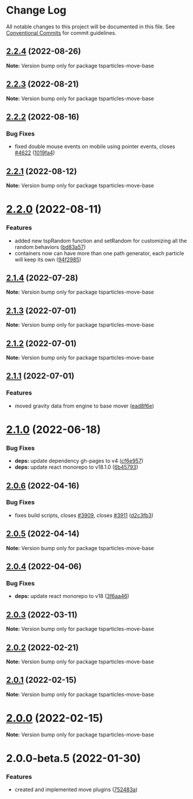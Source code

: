 # Change Log

All notable changes to this project will be documented in this file.
See [Conventional Commits](https://conventionalcommits.org) for commit guidelines.

## [2.2.4](https://github.com/matteobruni/tsparticles/compare/tsparticles-move-base@2.2.2...tsparticles-move-base@2.2.4) (2022-08-26)

**Note:** Version bump only for package tsparticles-move-base





## [2.2.3](https://github.com/matteobruni/tsparticles/compare/tsparticles-move-base@2.2.2...tsparticles-move-base@2.2.3) (2022-08-21)

**Note:** Version bump only for package tsparticles-move-base





## [2.2.2](https://github.com/matteobruni/tsparticles/compare/tsparticles-move-base@2.2.1...tsparticles-move-base@2.2.2) (2022-08-16)


### Bug Fixes

* fixed double mouse events on mobile using pointer events, closes [#4622](https://github.com/matteobruni/tsparticles/issues/4622) ([1019fa4](https://github.com/matteobruni/tsparticles/commit/1019fa431f8a43cbd45d6adeb5adf94433e6e04b))





## [2.2.1](https://github.com/matteobruni/tsparticles/compare/tsparticles-move-base@2.2.0...tsparticles-move-base@2.2.1) (2022-08-12)

**Note:** Version bump only for package tsparticles-move-base





# [2.2.0](https://github.com/matteobruni/tsparticles/compare/tsparticles-move-base@2.1.4...tsparticles-move-base@2.2.0) (2022-08-11)


### Features

* added new tspRandom function and setRandom for customizing all the random behaviors ([bd83a57](https://github.com/matteobruni/tsparticles/commit/bd83a57b2eb8b455450a5940ba4c4d5ff34834b2))
* containers now can have more than one path generator, each particle will keep its own ([94f2985](https://github.com/matteobruni/tsparticles/commit/94f29855b6fd646a61bf2c7bd2df8ffe18990c77))





## [2.1.4](https://github.com/matteobruni/tsparticles/compare/tsparticles-move-base@2.1.3...tsparticles-move-base@2.1.4) (2022-07-28)

**Note:** Version bump only for package tsparticles-move-base





## [2.1.3](https://github.com/matteobruni/tsparticles/compare/tsparticles-move-base@2.1.2...tsparticles-move-base@2.1.3) (2022-07-01)

**Note:** Version bump only for package tsparticles-move-base





## [2.1.2](https://github.com/matteobruni/tsparticles/compare/tsparticles-move-base@2.1.1...tsparticles-move-base@2.1.2) (2022-07-01)

**Note:** Version bump only for package tsparticles-move-base





## [2.1.1](https://github.com/matteobruni/tsparticles/compare/tsparticles-move-base@2.1.0...tsparticles-move-base@2.1.1) (2022-07-01)


### Features

* moved gravity data from engine to base mover ([ead8f6e](https://github.com/matteobruni/tsparticles/commit/ead8f6e7d6e8fc579b6a5f45949b196b523c26f7))





# [2.1.0](https://github.com/matteobruni/tsparticles/compare/tsparticles-move-base@2.0.6...tsparticles-move-base@2.1.0) (2022-06-18)


### Bug Fixes

* **deps:** update dependency gh-pages to v4 ([cf6e957](https://github.com/matteobruni/tsparticles/commit/cf6e9577132afcec26410f7321fcf5ffcfb05930))
* **deps:** update react monorepo to v18.1.0 ([6b45793](https://github.com/matteobruni/tsparticles/commit/6b457937c41d7681a2135dfcb6ff220e578f22bb))





## [2.0.6](https://github.com/matteobruni/tsparticles/compare/tsparticles-move-base@2.0.5...tsparticles-move-base@2.0.6) (2022-04-16)


### Bug Fixes

* fixes build scripts, closes [#3909](https://github.com/matteobruni/tsparticles/issues/3909), closes [#3911](https://github.com/matteobruni/tsparticles/issues/3911) ([d2c3fb3](https://github.com/matteobruni/tsparticles/commit/d2c3fb33ff9c9d529f2609f89c63cb6e1e61ecda))





## [2.0.5](https://github.com/matteobruni/tsparticles/compare/tsparticles-move-base@2.0.4...tsparticles-move-base@2.0.5) (2022-04-14)

**Note:** Version bump only for package tsparticles-move-base





## [2.0.4](https://github.com/matteobruni/tsparticles/compare/tsparticles-move-base@2.0.3...tsparticles-move-base@2.0.4) (2022-04-06)


### Bug Fixes

* **deps:** update react monorepo to v18 ([3f6aa46](https://github.com/matteobruni/tsparticles/commit/3f6aa46e399d0092ae13ba494db86256c0d05c40))





## [2.0.3](https://github.com/matteobruni/tsparticles/compare/tsparticles-move-base@2.0.2...tsparticles-move-base@2.0.3) (2022-03-11)

**Note:** Version bump only for package tsparticles-move-base





## [2.0.2](https://github.com/matteobruni/tsparticles/compare/tsparticles-move-base@2.0.1...tsparticles-move-base@2.0.2) (2022-02-21)

**Note:** Version bump only for package tsparticles-move-base





## [2.0.1](https://github.com/matteobruni/tsparticles/compare/tsparticles-move-base@2.0.0...tsparticles-move-base@2.0.1) (2022-02-15)

**Note:** Version bump only for package tsparticles-move-base





# [2.0.0](https://github.com/matteobruni/tsparticles/compare/tsparticles-move-base@2.0.0-beta.5...tsparticles-move-base@2.0.0) (2022-02-15)

**Note:** Version bump only for package tsparticles-move-base





# 2.0.0-beta.5 (2022-01-30)


### Features

* created and implemented move plugins ([752483a](https://github.com/matteobruni/tsparticles/commit/752483aeeb94dd851dc27fe75e4c258fd87f0a90))

